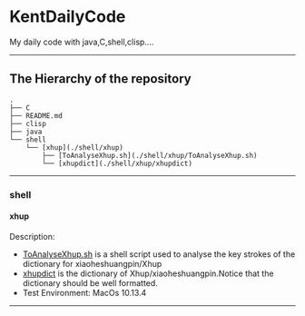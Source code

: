 # KentDailyCode
My daily code with java,C,shell,clisp....

---
## The Hierarchy of the repository
```
.
├── C
├── README.md 
├── clisp 
├── java 
└── shell 
	└── [xhup](./shell/xhup) 
		├── [ToAnalyseXhup.sh](./shell/xhup/ToAnalyseXhup.sh) 
		└── [xhupdict](./shell/xhup/xhupdict) 
```

---
### shell
#### xhup
Description: 
- [ToAnalyseXhup.sh](./shell/xhup/ToAnalyseXhup.sh) is a shell script used to analyse the key strokes of the dictionary for xiaoheshuangpin/Xhup
- [xhupdict](./shell/xhup/xhupdict) is the dictionary of Xhup/xiaoheshuangpin.Notice that the dictionary should be well formatted.
- Test Environment: MacOs 10.13.4
---



